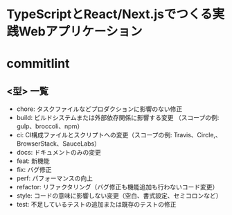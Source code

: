 # TypeScriptとReact/Next.jsでつくる実践Webアプリケーション

# commitlint

## <型> 一覧

- chore: タスクファイルなどプロダクションに影響のない修正
- build: ビルドシステムまたは外部依存関係に影響する変更 （スコープの例: gulp、broccoli、npm）
- ci: CI構成ファイルとスクリプトへの変更（スコープの例: Travis、Circle,、BrowserStack、SauceLabs）
- docs: ドキュメントのみの変更
- feat: 新機能
- fix: バグ修正
- perf: パフォーマンスの向上
- refactor: リファクタリング（バグ修正も機能追加も行わないコード変更）
- style: コードの意味に影響しない変更（空白、書式設定、セミコロンなど）
- test: 不足しているテストの追加または既存のテストの修正
